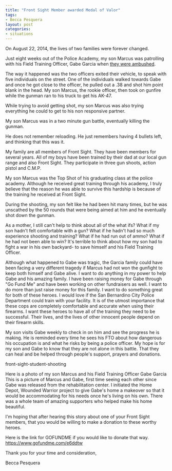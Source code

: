 ```yaml
---
title: "Front Sight Member awarded Medal of Valor"
tags:
- Becca Pesquera
layout: post
categories:
- situations
---
```


On August 22, 2014, the lives of two families were forever changed.

Just eight weeks out of the Police Academy, my son Marcus was patrolling with his Field Training Officer, Gabe Garcia when [they were ambushed](https://www.sbsun.com/government-and-politics/20150818/gabriel-garcias-rookie-partner-to-receive-medal-of-valor).

The way it happened was the two officers exited their vehicle, to speak with five individuals on the street. One of the individuals walked towards Gabe and once he got close to the officer, he pulled out a .38 and shot him point blank in the head. My son Marcus, the rookie officer, then took on gunfire while the gunman ran to his truck to get his AK-47.

While trying to avoid getting shot, my son Marcus was also trying everything he could to get to his non responsive partner.

My son Marcus was in a two minute gun battle, eventually killing the gunman.

He does not remember reloading. He just remembers having 4 bullets left, and thinking that this was it.

My family are all members of Front Sight. They have been members for several years. All of my boys have been trained by their dad at our local gun range and also Front Sight. They participate in three gun shoots, action pistol and C.M.P.

My son Marcus was the Top Shot of his graduating class at the police academy. Although he received great training through his academy, I truly believe that the reason he was able to survive this hardship is because of the training he received at Front Sight.

During the shooting, my son felt like he had been hit many times, but he was unscathed by the 50 rounds that were being aimed at him and he eventually shot down the gunman.

As a mother, I still can't help to think about all of the what ifs? What if my son hadn't felt comfortable with a gun? What if he hadn't had so much experience shooting and training? What if he had run out of ammo? What if he had not been able to win? It's terrible to think about how my son had to fight a war in his own backyard- to save himself and his Field Training Officer.

Although what happened to Gabe was tragic, the Garcia family could have been facing a very different tragedy if Marcus had not won the gunfight to keep both himself and Gabe alive. I want to do anything in my power to help Gabe and his amazing family. I have been raising money for Gabe through "Go Fund Me" and have been working on other fundraisers as well. I want to do more than just raise money for this family. I want to do something great for both of these heroes. I would love if the San Bernardino City Police Department could train with your facility. It is of the utmost importance that these cops are completely comfortable and accurate when using their firearms. I want these heroes to have all of the training they need to be successful. Their lives, and the lives of other innocent people depend on their firearm skills.

My son visits Gabe weekly to check in on him and see the progress he is making. He is reminded every time he sees his FTO about how dangerous his occupation is and what he risks by being a police officer. My hope is for my son and Gabe to know that they are not alone in this battle. That they can heal and be helped through people's support, prayers and donations.

front-sight-student-shooting

Here is a photo of my son Marcus and his Field Training Officer Gabe Garcia This is a picture of Marcus and Gabe, first time seeing each other since Gabe was released from the rehabilitation center. I initiated the Home Depot, Wounded Warrior project to give Gabe's home a makeover so that it would be accommodating for his needs once he's living on his own. There was a whole team of amazing supporters who helped make his home beautiful.

I'm hoping that after hearing this story about one of your Front Sight members, that you would be willing to make a donation to these worthy heroes.

Here is the link for GOFUNDME if you would like to donate that way. https://www.gofundme.com/e6ddtw

Thank you for your time and consideration,

Becca Pesquera
